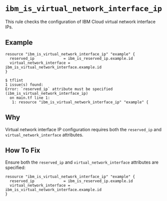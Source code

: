 # `ibm_is_virtual_network_interface_ip`

This rule checks the configuration of IBM Cloud virtual network interface IPs.

## Example

```hcl
resource "ibm_is_virtual_network_interface_ip" "example" {
  reserved_ip             = ibm_is_reserved_ip.example.id
  virtual_network_interface = ibm_is_virtual_network_interface.example.id
}
```

```console
$ tflint
1 issue(s) found:
Error: `reserved_ip` attribute must be specified (ibm_is_virtual_network_interface_ip)
  on main.tf line 1:
   1: resource "ibm_is_virtual_network_interface_ip" "example" {
```

## Why

Virtual network interface IP configuration requires both the `reserved_ip` and `virtual_network_interface` attributes.

## How To Fix

Ensure both the `reserved_ip` and `virtual_network_interface` attributes are specified:

```hcl
resource "ibm_is_virtual_network_interface_ip" "example" {
  reserved_ip             = ibm_is_reserved_ip.example.id
  virtual_network_interface = ibm_is_virtual_network_interface.example.id
}
```